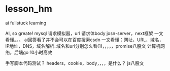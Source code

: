 # lesson_hm
ai fullstuck learning

AI, so greate!
mysql
请求模拟器，url
请求体body
josn-server，next框架
一文看懂。。。      ai回答看了并不会可以在百度搜索csdn
一文看懂：网址，URL，域名，IP地址，DNS，域名解析_域名和url分别怎么看(1)，，，，，promise八股文
计算机网络，后端go 10小时高效

手写脚本代码测试？
headers，cookie，body，，，，是什么？
js八股文
